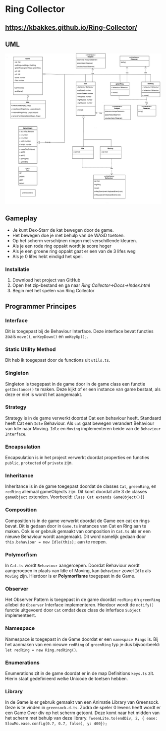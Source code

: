 # Ring Collector

## https://kbakkes.github.io/Ring-Collector/

## UML 


![UML](docs/images/ringCollector.png?raw=true "UML")


## Gameplay

- Je kunt Dex-Starr de kat bewegen door de game.
- Het bewegen doe je met behulp van de WASD toetsen. 
- Op het scherm verschijnen ringen met verschillende kleuren. 
- Als je een rode ring oppakt wordt je score hoger
- Als je een groene ring oppakt gaat er een van de 3 lifes weg
- Als je 0 lifes hebt eindigd het spel. 

### Installatie

1. Download het project van GitHub
2. Open het zip-bestand en ga naar _Ring Collector->Docs->Index.html_
3. Begin met het spelen van Ring Collector



## Programmer Principes


### Interface
Dit is toegepast bij de Behaviour Interface. Deze interface bevat functies zoals
`move()`, `onKeyDown()` en `onKeyUp();`. 

### Static Utility Method
Dit heb ik toegepast door de functions uit `utils.ts`.
### Singleton 
Singleton is toegepast in de game door in de game class een functie `getInstance()` te maken.
Deze kijkt of er een instance van game bestaat, als deze er niet is wordt het aangemaakt. 

### Strategy
Strategy is in de game verwerkt doordat Cat een behaviour heeft. Standaard heeft Cat een `Idle` Behaviour. 
Als `cat` gaat bewegen verandert Behaviour van Idle naar Moving. `Idle` en `Moving`
implementeren beide van de `Behaviour Interface`.

### Encapsulation 
Encapsulation is in het project verwerkt doordat properties en functies `public`, `protected` of `private` zijn.

### Inheritance
Inheritance is in de game toegepast doordat de classes `Cat`, `greenRing`, en `redRing` allemaal gameObjects zijn. 
Dit komt doordat alle 3 de classes `gameObject` extenden. Voorbeeld: `Class Cat extends GameObject(){}`


### Composition
Composition is in de game verwerkt doordat de Game een cat en rings bevat. 
Dit is gedaan door in `Game.ts` instances van Cat en Ring aan te maken. 
Ook is er gebruik gemaakt van composition in `Cat.ts` als er een nieuwe Behaviour wordt aangemaakt.
Dit word namelijk gedaan door `this.behaviour = new Idle(this);` aan te roepen. 

### Polymorfism
In `Cat.ts` wordt `Behaviour` aangeroepen. Doordat Behaviour wordt aangeroepen in plaats van Idle of Moving, kan `Behaviour` zowel `Idle` als `Moving` zijn. Hierdoor is er **Polymorfisme** toegepast in de Game. 


### Observer
Het Observer Pattern is toegepast in de game doordat `redRing` en `greenRing` allebei de `Observer` Interface implementeren.
Hierdoor wordt de `notify()` functie uitgevoerd door `Cat` omdat deze class de inferface `Subject` implementeert. 

### Namespace 
Namespace is toegepast in de Game doordat er een `namespace Rings` is. Bij het aanmaken van een nieuwe `redRing` of `greenRing` typ je dus bijvoorbeeld: `let redRing = new Ring.redRing()`.

### Enumerations

Enumerations zit in de game doordat er in de map Definitions `keys.ts` zit. Hierin staat gedefinieerd welke Unicode de toetsen hebben.

### Library
In de Game is er gebruik gemaakt van een Animatie Library van Greensock. Deze is te vinden in `greensock.d.ts`. Zodra de speler 0 levens heeft wordt er een Game Over div op het scherm getoont. Deze komt naar het midden van het scherm met behulp van deze library.
`TweenLite.to(endDiv, 2, { ease: SlowMo.ease.config(0.7, 0.7, false), y: 400});`
